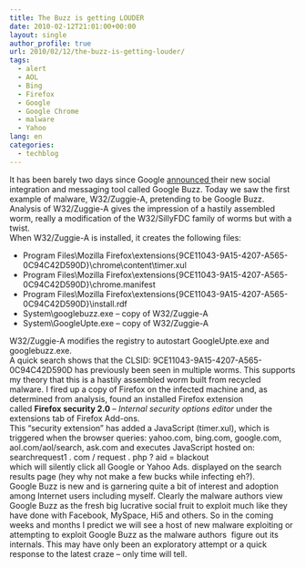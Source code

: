 ```yaml
---
title: The Buzz is getting LOUDER
date: 2010-02-12T21:01:00+00:00
layout: single
author_profile: true
url: 2010/02/12/the-buzz-is-getting-louder/
tags:
  - alert
  - AOL
  - Bing
  - Firefox
  - Google
  - Google Chrome
  - malware
  - Yahoo
lang: en
categories: 
  - techblog
---
```

It has been barely two days since Google [announced ](http://googleblog.blogspot.com/2010/02/introducing-google-buzz.html)their new social integration and messaging tool called Google Buzz. Today we saw the first example of malware, W32/Zuggie-A, pretending to be Google Buzz.  
Analysis of W32/Zuggie-A gives the impression of a hastily assembled worm, really a modification of the W32/SillyFDC family of worms but with a twist.  
When W32/Zuggie-A is installed, it creates the following files:

* Program Files\Mozilla Firefox\extensions\{9CE11043-9A15-4207-A565-0C94C42D590D}\chrome\content\timer.xul
* Program Files\Mozilla Firefox\extensions\{9CE11043-9A15-4207-A565-0C94C42D590D}\chrome.manifest
* Program Files\Mozilla Firefox\extensions\{9CE11043-9A15-4207-A565-0C94C42D590D}\install.rdf
* System\googlebuzz.exe – copy of W32/Zuggie-A
* System\GoogleUpte.exe – copy of W32/Zuggie-A

W32/Zuggie-A modifies the registry to autostart GoogleUpte.exe and googlebuzz.exe.  
A quick search shows that the CLSID: 9CE11043-9A15-4207-A565-0C94C42D590D has previously been seen in multiple worms. This supports my theory that this is a hastily assembled worm built from recycled malware. I fired up a copy of Firefox on the infected machine and, as determined from analysis, found an installed Firefox extension called **Firefox security 2.0** – _Internal security options editor_ under the extensions tab of Firefox Add-ons.  
This “security extension” has added a JavaScript (timer.xul), which is triggered when the browser queries: yahoo.com, bing.com, google.com, aol.com/aol/search, ask.com and executes JavaScript hosted on:  
searchrequest1 . com / request . php ? aid = blackout  
which will silently click all Google or Yahoo Ads. displayed on the search results page (hey why not make a few bucks while infecting eh?).  
Google Buzz is new and is garnering quite a bit of interest and adoption among Internet users including myself. Clearly the malware authors view Google Buzz as the fresh big lucrative social fruit to exploit much like they have done with Facebook, MySpace, Hi5 and others. So in the coming weeks and months I predict we will see a host of new malware exploiting or attempting to exploit Google Buzz as the malware authors  figure out its internals. This may have only been an exploratory attempt or a quick response to the latest craze – only time will tell.
